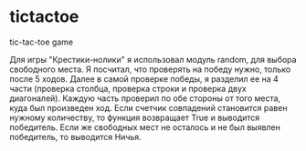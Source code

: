# tictactoe
tic-tac-toe game

Для игры "Крестики-нолики" я использовал модуль random, для выбора свободного места. Я посчитал, что проверять на победу нужно, только после 5 ходов. Далее в самой проверке победы, я разделил ее на 4 части (проверка столбца, проверка строки и проверка двух диагоналей). Каждую часть проверил по обе стороны от того места, куда был произведен ход. Если счетчик совпадений становится равен нужному количеству, то функция возвращает True и выводится победитель. Если же свободных мест не осталось и не был выявлен победитель, то выводится Ничья.
